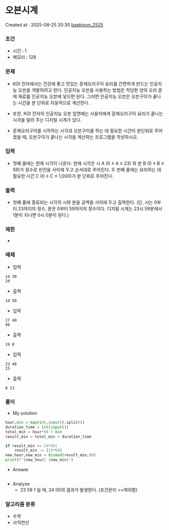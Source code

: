 # 오븐시계
Created at : 2025-08-25 20:30
[baekjoon_2525](https://www.acmicpc.net/problem/2525)
### 조건
- 시간 : 1
- 메모리 : 128
### 문제
- KOI 전자에서는 건강에 좋고 맛있는 훈제오리구이 요리를 간편하게 만드는 인공지능 오븐을 개발하려고 한다. 인공지능 오븐을 사용하는 방법은 적당한 양의 오리 훈제 재료를 인공지능 오븐에 넣으면 된다. 그러면 인공지능 오븐은 오븐구이가 끝나는 시간을 분 단위로 자동적으로 계산한다.

- 또한, KOI 전자의 인공지능 오븐 앞면에는 사용자에게 훈제오리구이 요리가 끝나는 시각을 알려 주는 디지털 시계가 있다.

- 훈제오리구이를 시작하는 시각과 오븐구이를 하는 데 필요한 시간이 분단위로 주어졌을 때, 오븐구이가 끝나는 시각을 계산하는 프로그램을 작성하시오.
### 입력
- 첫째 줄에는 현재 시각이 나온다. 현재 시각은 시 A (0 ≤ A ≤ 23) 와 분 B (0 ≤ B ≤ 59)가 정수로 빈칸을 사이에 두고 순서대로 주어진다. 두 번째 줄에는 요리하는 데 필요한 시간 C (0 ≤ C ≤ 1,000)가 분 단위로 주어진다.
### 출력
- 첫째 줄에 종료되는 시각의 시와 분을 공백을 사이에 두고 출력한다. (단, 시는 0부터 23까지의 정수, 분은 0부터 59까지의 정수이다. 디지털 시계는 23시 59분에서 1분이 지나면 0시 0분이 된다.)
### 제한
- 
### 예제
- 입력
```
14 30
20
```
- 출력
```
14 50
``` 
- 입력
```
17 40
80
```
- 출력
```
19 0
``` 
- 입력
```
23 48
25
```
- 출력
```
0 13
``` 
### 풀이
- My solution
```python
hour,min = map(int,input().split())
duration_time = int(input())
total_min = hour*60 + min
result_min = total_min + duration_time

if result_min >= 24*60:
    result_min -= (24*60)
new_hour,new_min = divmod(result_min,60)
print(f"{new_hour} {new_min}")
```

- Answer
```python

```

- Analyze
	- 23 59 1 일 때, 24 00의 결과가 발생한다. (조건문이 >=여야함)
### 알고리즘 분류
- 수학
- 사칙연산